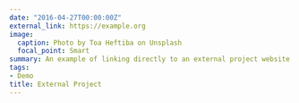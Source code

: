 ```yaml
---
date: "2016-04-27T00:00:00Z"
external_link: https://example.org
image:
  caption: Photo by Toa Heftiba on Unsplash
  focal_point: Smart
summary: An example of linking directly to an external project website using `external_link`.
tags:
- Demo
title: External Project
---
```

